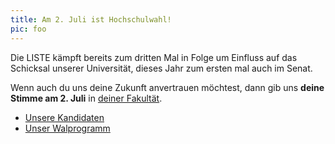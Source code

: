 ```yaml
---
title: Am 2. Juli ist Hochschulwahl!
pic: foo
---
```

Die LISTE kämpft bereits zum dritten Mal in Folge um Einfluss auf das Schicksal unserer Universität,
dieses Jahr zum ersten mal auch im Senat.

Wenn auch du uns deine Zukunft anvertrauen möchtest, dann gib uns **deine Stimme am 2. Juli** in [deiner Fakultät](https://www.sv.tum.de/wahl/).

* [Unsere Kandidaten](/about.html)
* [Unser Walprogramm](/wahlprogramm.html)
